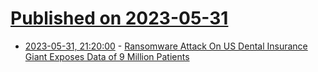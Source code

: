 # [Published on 2023-05-31](index.md)

* [2023-05-31, 21:20:00](https://it.slashdot.org/story/23/05/31/2011237/ransomware-attack-on-us-dental-insurance-giant-exposes-data-of-9-million-patients?utm_source=rss1.0mainlinkanon&utm_medium=feed) - [Ransomware Attack On US Dental Insurance Giant Exposes Data of 9 Million Patients](https://it.slashdot.org/story/23/05/31/2011237/ransomware-attack-on-us-dental-insurance-giant-exposes-data-of-9-million-patients?utm_source=rss1.0mainlinkanon&utm_medium=feed)
